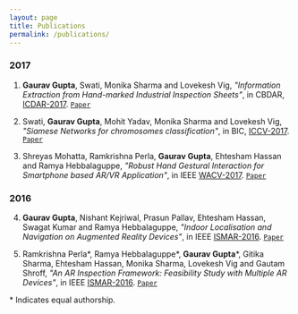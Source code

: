 ```yaml
---
layout: page
title: Publications
permalink: /publications/
---
```


### 2017

1. __Gaurav Gupta__, Swati, Monika Sharma and Lovekesh Vig, _"Information Extraction from Hand-marked Industrial Inspection Sheets"_, in CBDAR, [ICDAR-2017](http://u-pat.org/ICDAR2017/index.php). [`Paper`](https://gaurav16gupta.github.io/papers/cbdar.pdf)

2. Swati, __Gaurav Gupta__, Mohit Yadav, Monika Sharma and Lovekesh Vig, _"Siamese Networks for chromosomes classification"_, in BIC, [ICCV-2017](http://iccv2017.thecvf.com/). [`Paper`](https://gaurav16gupta.github.io/papers/Siamese%20Networks%20For%20Chromosome%20Classification_BIC_ICCV2017.pdf)

3. Shreyas Mohatta, Ramkrishna Perla, __Gaurav Gupta__, Ehtesham Hassan and Ramya Hebbalaguppe, _"Robust Hand Gestural Interaction for Smartphone based AR/VR Application"_, in IEEE [WACV-2017](http://pamitc.org/wacv2017/). [`Paper`](https://gaurav16gupta.github.io/papers/HandGesture.pdf)

### 2016

4. __Gaurav Gupta__, Nishant Kejriwal, Prasun Pallav, Ehtesham Hassan, Swagat Kumar and Ramya Hebbalaguppe, _"Indoor Localisation and Navigation on Augmented Reality Devices"_, in IEEE [ISMAR-2016](http://www.ismar.vgtc.org/). [`Paper`](https://gaurav16gupta.github.io/papers/IndoorLocalisation.pdf)

5. Ramkrishna Perla\*, Ramya Hebbalaguppe\*, __Gaurav Gupta__\*, Gitika Sharma, Ehtesham Hassan, Monika Sharma, Lovekesh Vig and Gautam Shroff, _"An AR Inspection Framework: Feasibility Study with Multiple AR Devices"_, in IEEE [ISMAR-2016](http://www.ismar.vgtc.org/). [`Paper`](https://gaurav16gupta.github.io/papers/ARInspection.pdf)



\* Indicates equal authorship. 
